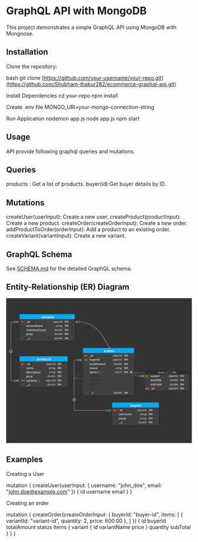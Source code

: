 # GraphQL API with MongoDB

This project demonstrates a simple GraphQL API using MongoDB with Mongoose.

## Installation

Clone the repository:

   bash
   git clone [https://github.com/your-username/your-repo.git](https://github.com/Shubham-thakur282/ecommerce-graphql-api.git)


Install Dependencies
    cd your-repo
    npm install

Create .env file
    MONGO_URI=your-mongo-connection-string

Run Application 
    nodemon app.js
    node app.js
    npm start


## Usage

API provide following graphql queries and mutations.

## Queries

products : Get a list of products.
buyer(id):Get buyer details by ID.

## Mutations

createUser(userInput): Create a new user.
createProduct(productInput): Create a new product.
createOrder(createOrderInput): Create a new order.
addProductToOrder(orderInput): Add a product to an existing order.
createVariant(variantInput): Create a new variant.

## GraphQL Schema

See [SCHEMA.md](SCHEMA.md) for the detailed GraphQL schema.

## Entity-Relationship (ER) Diagram

![ER Diagram](er-diagram.png)

## Examples

Creating a User

mutation {
  createUser(userInput: {
    username: "john_doe",
    email: "john.doe@example.com"
  }) {
    id
    username
    email
  }
}


Creating an order

mutation {
  createOrder(createOrderInput: {
    buyerId: "buyer-id",
    items: [
      { variantId: "variant-id", quantity: 2, price: 600.00 },
    ]
  }) {
    id
    buyerId
    totalAmount
    status
    items {
      variant {
        id
        variantName
        price
      }
      quantity
      subTotal
    }
  }
}

